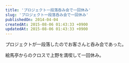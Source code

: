 ```yaml
---
title: 'プロジェクト一段落呑み会で一回休み'
slug: 'プロジェクト一段落呑み会で一回休み'
publishedOn: 2014-04-04
createdAt: 2015-08-06 01:43:33 +0900
updatedAt: 2015-08-06 01:43:33 +0900
---
```

プロジェクトが一段落したのでお客さんと呑み会であった。

絵馬亭からのクロスで上野を満喫して一回休み。
